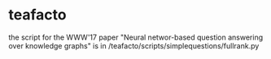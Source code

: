 # teafacto

the script for the WWW'17 paper "Neural networ-based question answering over knowledge graphs" is in /teafacto/scripts/simplequestions/fullrank.py
